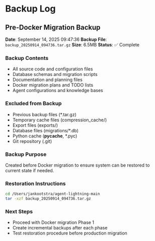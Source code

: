 # Backup Log

## Pre-Docker Migration Backup

**Date**: September 14, 2025 09:47:36
**Backup File**: `backup_20250914_094736.tar.gz`
**Size**: 6.5MB
**Status**: ✅ Complete

### Backup Contents
- All source code and configuration files
- Database schemas and migration scripts
- Documentation and planning files
- Docker migration plans and TODO lists
- Agent configurations and knowledge bases

### Excluded from Backup
- Previous backup files (*.tar.gz)
- Temporary cache files (compression_cache/)
- Export files (exports/)
- Database files (migrations/*.db)
- Python cache (__pycache__, *.pyc)
- Git repository (.git)

### Backup Purpose
Created before Docker migration to ensure system can be restored to current state if needed.

### Restoration Instructions
```bash
cd /Users/jankootstra/agent-lightning-main
tar -xzf backup_20250914_094736.tar.gz
```

### Next Steps
- Proceed with Docker migration Phase 1
- Create incremental backups after each phase
- Test restoration procedure before production migration